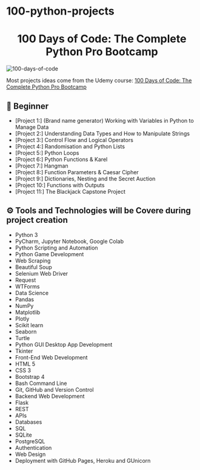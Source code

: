 # 100-python-projects

<h1 align="center">100 Days of Code: The Complete Python Pro Bootcamp
</h1>








![100-days-of-code](https://github.com/bicky007/100-python-projects/assets/128511616/472fbc68-3ab4-43d5-9979-a11ae0dc0e71)

Most projects ideas come from the Udemy course: [100 Days of Code: The Complete Python Pro Bootcamp](https://www.udemy.com/course/100-days-of-code/)


## 🔰 Beginner 
- [Project 1:] (Brand name generator) Working with Variables in Python to Manage Data
- [Project 2:] Understanding Data Types and How to Manipulate Strings
- [Project 3:] Control Flow and Logical Operators
- [Project 4:] Randomisation and Python Lists
- [Project 5:] Python Loops
- [Project 6:] Python Functions & Karel
- [Project 7:] Hangman
- [Project 8:] Function Parameters & Caesar Cipher
- [Project 9:] Dictionaries, Nesting and the Secret Auction
- [Project 10:] Functions with Outputs
- [Project 11:] The Blackjack Capstone Project





## ⚙ Tools and Technologies will be Covere during project creation
- Python 3
- PyCharm, Jupyter Notebook, Google Colab
- Python Scripting and Automation
- Python Game Development
- Web Scraping
- Beautiful Soup
- Selenium Web Driver
- Request
- WTForms
- Data Science
- Pandas
- NumPy
- Matplotlib
- Plotly
- Scikit learn
- Seaborn
- Turtle
- Python GUI Desktop App Development
- Tkinter
- Front-End Web Development
- HTML 5
- CSS 3
- Bootstrap 4
- Bash Command Line
- Git, GitHub and Version Control
- Backend Web Development
- Flask
- REST
- APIs
- Databases
- SQL
- SQLite
- PostgreSQL
- Authentication
- Web Design
- Deployment with GitHub Pages, Heroku and GUnicorn
